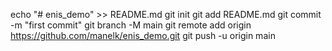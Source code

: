 echo "# enis_demo" >> README.md
git init
git add README.md
git commit -m "first commit"
git branch -M main
git remote add origin https://github.com/manelk/enis_demo.git
git push -u origin main
